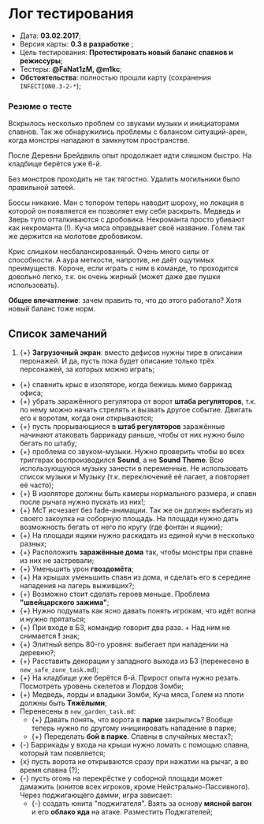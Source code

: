 # Лог тестирования

* Дата: **03.02.2017**;
* Версия карты: **0.3 в разработке** ;
* Цель тестирования: **Протестировать новый баланс спавнов и режиссуры**;
* Тестеры: **@FaNat1zM, @m1kc**;
* **Обстоятельства**: полностью прошли карту (сохранения `INFECTION0.3-2-*`);

### Резюме о тесте

Вскрылось несколько проблем со звуками музыки и инициаторами спавнов. Так же обнаружились проблемы с балансом ситуаций-арен, когда монстры нападают в замкнутом пространстве. 

После Деревни Брейдвиль опыт продолжает идти слишком быстро. На кладбище берётся уже 6-й.

Без монстров проходить не так тягостно. Удалить могильники было правильной затеей.

Боссы никакие. Ман с топором теперь наводит шороху, но локация в которой он появляется ен позволяет ему себя раскрыть. Медведь и Зверь тупо отталкиваются с дробовика. Некроманта просто убивают как некроманта (!). Куча мяса оправдывает своё название. Голем так же держится на молотове дробовиком.

Крис слишком несбалансированный. Очень много силы от способности. А аура меткости, напротив, не даёт ощутимых преимуществ. Короче, если играть с ним в команде, то проходится довольно легко, т.к. он очень жирный (может даже две пушки использовать).

**Общее впечатление**: зачем править то, что до этого работало? Хотя новый баланс тоже норм.

## Список замечаний

1. {+} **Загрузочный экран**: вместо дефисов нужны тире в описании перонажей. И да, пусть пока будет описание только трёх персонажей, за которых можно играть;
* {+} спавнить крыс в изоляторе, когда бежишь мимо баррикад офиса;
* {+} убрать заражённого регулятора от ворот **штаба регуляторов**, т.к. по нему можно начать стрелять и вызвать другое событие. Двигать его к воротам, когда они открываются;
* {+} пусть прорывающиеся в **штаб регуляторов** заражённые начинают атаковать баррикаду раньше, чтобы от них нужно было бегать по штабу;
* {+} проблема со звуком-музыки. Нужно проверить чтобы во всех триггерах воспроизводился **Sound**, а не **Sound Theme**. Всю использующуюся музыку занести в переменные. Не использовать список музыки и Музыку (т.к. переключениё её лагает, а повторяет её часто);
* {+} В изоляторе должны быть камеры нормального размера, и спавн после рычага нужно пускать из них!;
* {+} МсТ исчезает без fade-анимации. Так же он должен выбегать из своего закоулка на соборную площадь. На площади нужно дать возможность бегать от него по кругу (где фонтан и ящики);
* {+} На площади ящики нужно раскидать из единой кучи в несколько разных;
* {+} Расположить **заражённые дома** так, чтобы монстры при спавне из них не застревали;
* {+} Уменьшить урон **гвоздомёта**;
* {+} На крышах уменьшить спавн из дома, и сделать его в середине нападения на лагерь выживших?;
* {+} Возможно стоит сделать героев меньше. Проблема **"швейцарского зажима"**;
* {+} Нужно подумать как ясно давать понять игрокам, что идёт волна и нужно прятаться;
* {+} При входе в БЗ, командир говорит два раза. + Над ним не снимается **!** знак;
* {+} Элитный вепрь 80-го уровня: выбегает при нападении на деревню?;
* {+} Расставить декорации у западного выхода из БЗ (перенесено в `new_safe_zone_task.md`);
* {+} На кладбище уже берётся 6-й. Прирост опыта нужно резать. Посмотреть уровень скелетов и Лордов Зомби;
* {+} Медведь, лорды и владыки Зомби, Куча мяса, Голем из плоти должны быть **Тяжёлыми**;
* Перенесены в `new_garden_task.md`:
   * {+} Давать понять, что ворота в **парке** закрылись? Вообще теперь нужно по другому инициировать нападение в парке;
   * {+} Переделать **бой в парке**. Спавны в случайных местах?;
* {-} Баррикады у входа на крыши нужно ломать с помощью спавна, который там появляется;
* {x} пусть ворота не открываются сразу при нажатии на рычаг, а во время спавна (?);
* {-} пусть огонь на перекрёстке у соборной площади может дамажить (юнитов всех игроков, кроме Нейстрально-Пассивного). Через поджигающего дамми, игра зависает:
   * {-} создать юнита "поджигателя". Взять за основу **мясной вагон** и его **облако яда** на атаке. Разместить Поджгателей;